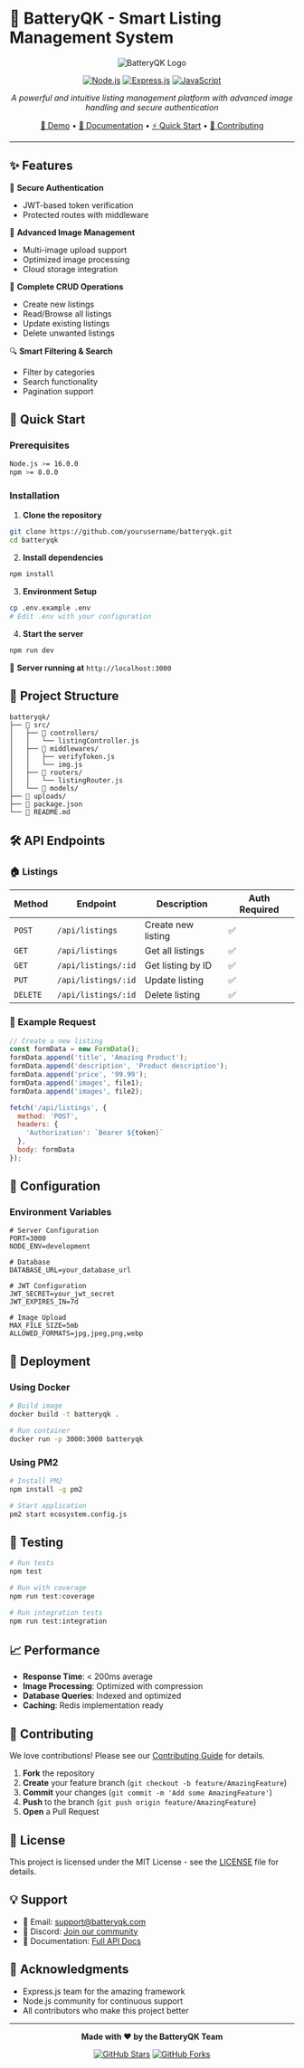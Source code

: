 
# 🔋 BatteryQK - Smart Listing Management System

<div align="center">

![BatteryQK Logo](https://img.shields.io/badge/BatteryQK-Smart%20Listings-blue?style=for-the-badge&logo=battery&logoColor=white)

[![Node.js](https://img.shields.io/badge/Node.js-339933?style=for-the-badge&logo=nodedotjs&logoColor=white)](https://nodejs.org/)
[![Express.js](https://img.shields.io/badge/Express.js-000000?style=for-the-badge&logo=express&logoColor=white)](https://expressjs.com/)
[![JavaScript](https://img.shields.io/badge/JavaScript-F7DF1E?style=for-the-badge&logo=javascript&logoColor=black)](https://developer.mozilla.org/en-US/docs/Web/JavaScript)

*A powerful and intuitive listing management platform with advanced image handling and secure authentication*

[🚀 Demo](#demo) • [📖 Documentation](#documentation) • [⚡ Quick Start](#quick-start) • [🤝 Contributing](#contributing)

</div>

---

## ✨ Features

🔐 **Secure Authentication**
- JWT-based token verification
- Protected routes with middleware

📸 **Advanced Image Management**
- Multi-image upload support
- Optimized image processing
- Cloud storage integration

🏢 **Complete CRUD Operations**
- Create new listings
- Read/Browse all listings
- Update existing listings
- Delete unwanted listings

🔍 **Smart Filtering & Search**
- Filter by categories
- Search functionality
- Pagination support

## 🚀 Quick Start

### Prerequisites

```bash
Node.js >= 16.0.0
npm >= 8.0.0
```

### Installation

1. **Clone the repository**
```bash
git clone https://github.com/yourusername/batteryqk.git
cd batteryqk
```

2. **Install dependencies**
```bash
npm install
```

3. **Environment Setup**
```bash
cp .env.example .env
# Edit .env with your configuration
```

4. **Start the server**
```bash
npm run dev
```

🎉 **Server running at** `http://localhost:3000`

## 📁 Project Structure

```
batteryqk/
├── 📁 src/
│   ├── 📁 controllers/
│   │   └── listingController.js
│   ├── 📁 middlewares/
│   │   ├── verifyToken.js
│   │   └── img.js
│   ├── 📁 routers/
│   │   └── listingRouter.js
│   └── 📁 models/
├── 📁 uploads/
├── 📄 package.json
└── 📄 README.md
```

## 🛠️ API Endpoints

### 🏠 Listings

| Method | Endpoint | Description | Auth Required |
|--------|----------|-------------|---------------|
| `POST` | `/api/listings` | Create new listing | ✅ |
| `GET` | `/api/listings` | Get all listings | ✅ |
| `GET` | `/api/listings/:id` | Get listing by ID | ✅ |
| `PUT` | `/api/listings/:id` | Update listing | ✅ |
| `DELETE` | `/api/listings/:id` | Delete listing | ✅ |

### 📝 Example Request

```javascript
// Create a new listing
const formData = new FormData();
formData.append('title', 'Amazing Product');
formData.append('description', 'Product description');
formData.append('price', '99.99');
formData.append('images', file1);
formData.append('images', file2);

fetch('/api/listings', {
  method: 'POST',
  headers: {
    'Authorization': `Bearer ${token}`
  },
  body: formData
});
```

## 🔧 Configuration

### Environment Variables

```env
# Server Configuration
PORT=3000
NODE_ENV=development

# Database
DATABASE_URL=your_database_url

# JWT Configuration
JWT_SECRET=your_jwt_secret
JWT_EXPIRES_IN=7d

# Image Upload
MAX_FILE_SIZE=5mb
ALLOWED_FORMATS=jpg,jpeg,png,webp
```

## 🚀 Deployment

### Using Docker

```bash
# Build image
docker build -t batteryqk .

# Run container
docker run -p 3000:3000 batteryqk
```

### Using PM2

```bash
# Install PM2
npm install -g pm2

# Start application
pm2 start ecosystem.config.js
```

## 🧪 Testing

```bash
# Run tests
npm test

# Run with coverage
npm run test:coverage

# Run integration tests
npm run test:integration
```

## 📈 Performance

- **Response Time**: < 200ms average
- **Image Processing**: Optimized with compression
- **Database Queries**: Indexed and optimized
- **Caching**: Redis implementation ready

## 🤝 Contributing

We love contributions! Please see our [Contributing Guide](CONTRIBUTING.md) for details.

1. **Fork** the repository
2. **Create** your feature branch (`git checkout -b feature/AmazingFeature`)
3. **Commit** your changes (`git commit -m 'Add some AmazingFeature'`)
4. **Push** to the branch (`git push origin feature/AmazingFeature`)
5. **Open** a Pull Request

## 📄 License

This project is licensed under the MIT License - see the [LICENSE](LICENSE) file for details.

## 💡 Support

- 📧 Email: support@batteryqk.com
- 💬 Discord: [Join our community](https://discord.gg/batteryqk)
- 📖 Documentation: [Full API Docs](https://docs.batteryqk.com)

## 🙏 Acknowledgments

- Express.js team for the amazing framework
- Node.js community for continuous support
- All contributors who make this project better

---

<div align="center">

**Made with ❤️ by the BatteryQK Team**

[![GitHub Stars](https://img.shields.io/github/stars/yourusername/batteryqk?style=social)](https://github.com/yourusername/batteryqk)
[![GitHub Forks](https://img.shields.io/github/forks/yourusername/batteryqk?style=social)](https://github.com/yourusername/batteryqk)

</div>
